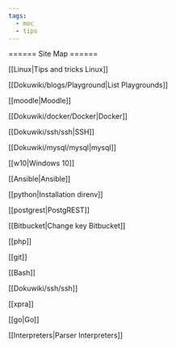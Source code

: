 ```yaml
---
tags:
  - moc
  - tips
---
```


====== Site Map ======

[[Linux|Tips and tricks Linux]]

[[Dokuwiki/blogs/Playground|List Playgrounds]]

[[moodle|Moodle]]

[[Dokuwiki/docker/Docker|Docker]]

[[Dokuwiki/ssh/ssh|SSH]]

[[Dokuwiki/mysql/mysql|mysql]]

[[w10|Windows 10]]

[[Ansible|Ansible]]

[[python|Installation direnv]]

[[postgrest|PostgREST]]


[[Bitbucket|Change key Bitbucket]]

[[php]]

[[git]]

[[Bash]]

[[Dokuwiki/ssh/ssh]]

[[xpra]]

[[go|Go]]

[[Interpreters|Parser Interpreters]]